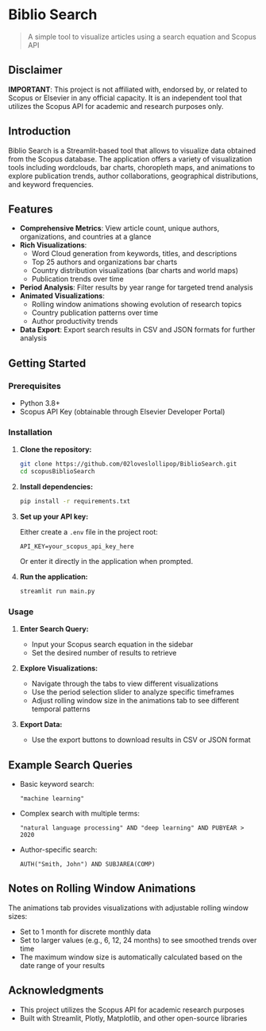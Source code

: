 # Biblio Search

> A simple tool to visualize articles using a search equation and Scopus API

## Disclaimer

**IMPORTANT**: This project is not affiliated with, endorsed by, or related to Scopus or Elsevier in any official capacity. It is an independent tool that utilizes the Scopus API for academic and research purposes only.

## Introduction

Biblio Search is a Streamlit-based tool that allows to visualize data obtained from the Scopus database. The application offers a variety of visualization tools including wordclouds, bar charts, choropleth maps, and animations to explore publication trends, author collaborations, geographical distributions, and keyword frequencies.

## Features

- **Comprehensive Metrics**: View article count, unique authors, organizations, and countries at a glance
- **Rich Visualizations**:
  - Word Cloud generation from keywords, titles, and descriptions
  - Top 25 authors and organizations bar charts
  - Country distribution visualizations (bar charts and world maps)
  - Publication trends over time
- **Period Analysis**: Filter results by year range for targeted trend analysis
- **Animated Visualizations**: 
  - Rolling window animations showing evolution of research topics
  - Country publication patterns over time
  - Author productivity trends
- **Data Export**: Export search results in CSV and JSON formats for further analysis

## Getting Started

### Prerequisites

- Python 3.8+
- Scopus API Key (obtainable through Elsevier Developer Portal)

### Installation

1. **Clone the repository:**
   ```sh
   git clone https://github.com/02loveslollipop/BiblioSearch.git
   cd scopusBiblioSearch
   ```

2. **Install dependencies:**
   ```sh
   pip install -r requirements.txt
   ```

3. **Set up your API key:**
   
   Either create a `.env` file in the project root:
   ```
   API_KEY=your_scopus_api_key_here
   ```
   
   Or enter it directly in the application when prompted.

4. **Run the application:**
   ```sh
   streamlit run main.py
   ```

### Usage

1. **Enter Search Query:**
   - Input your Scopus search equation in the sidebar
   - Set the desired number of results to retrieve

2. **Explore Visualizations:**
   - Navigate through the tabs to view different visualizations
   - Use the period selection slider to analyze specific timeframes
   - Adjust rolling window size in the animations tab to see different temporal patterns

3. **Export Data:**
   - Use the export buttons to download results in CSV or JSON format

## Example Search Queries

- Basic keyword search:
  ```
  "machine learning"
  ```

- Complex search with multiple terms:
  ```
  "natural language processing" AND "deep learning" AND PUBYEAR > 2020
  ```

- Author-specific search:
  ```
  AUTH("Smith, John") AND SUBJAREA(COMP)
  ```

## Notes on Rolling Window Animations

The animations tab provides visualizations with adjustable rolling window sizes:
- Set to 1 month for discrete monthly data
- Set to larger values (e.g., 6, 12, 24 months) to see smoothed trends over time
- The maximum window size is automatically calculated based on the date range of your results

## Acknowledgments

- This project utilizes the Scopus API for academic research purposes
- Built with Streamlit, Plotly, Matplotlib, and other open-source libraries
